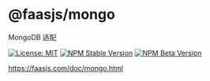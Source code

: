 # @faasjs/mongo

MongoDB 适配

[![License: MIT](https://img.shields.io/npm/l/@faasjs/mongo.svg)](https://github.com/faasjs/faasjs/blob/main/packages/faasjs/mongo/LICENSE)
[![NPM Stable Version](https://img.shields.io/npm/v/@faasjs/mongo/stable.svg)](https://www.npmjs.com/package/@faasjs/mongo)
[![NPM Beta Version](https://img.shields.io/npm/v/@faasjs/mongo/beta.svg)](https://www.npmjs.com/package/@faasjs/mongo)

https://faasjs.com/doc/mongo.html
